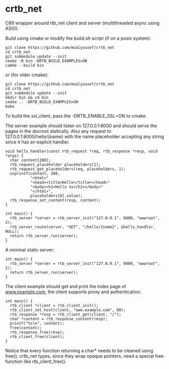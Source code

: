 # crtb_net
C89 wrapper around rtb_net client and server (multithreaded async using ASIO).

Build using cmake or modify the build.sh script (if on a posix system):

```
git clone https://github.com/moalyousef/crtb_net
cd crtb_net
git submodule update --init
cmake -B bin -DRTB_BUILD_EXAMPLES=ON
camke --build bin
```
or (for older cmake):
```
git clone https://github.com/moalyousef/crtb_net
cd crtb_net
git submodule update --init
mkdir bin && cd bin
cmake .. -DRTB_BUILD_EXAMPLES=ON
make
```

To build the ssl_client, pass the -DRTB_ENABLE_SSL=ON to cmake. 

The server example should listen on 127.0.0.1:8000 and should serve the pages in the docroot statically. Also any request to 127.0.0.1:8000/hello/{name} with the name placeholder accepting any string since it has an explicit handler.

```
void hello_handler(const rtb_request *req, rtb_response *resp, void *args) {
  char content[200];
  rtb_request_placeholder placeholders[1];
  rtb_request_get_placeholders(req, placeholders, 1);
  snprintf(content, 200,
           "<html>"
           "<head><title>Hello</title></head>"
           "<body><h1>Hello %s</h1></body>"
           "</html>",
           placeholders[0].value);
  rtb_response_set_content(resp, content);
}

int main() {
  rtb_server *server = rtb_server_init("127.0.0.1", 8000, "wwwroot", 2);
  rtb_server_route(server, "GET", "/hello/{name}", &hello_handler, NULL);
  return rtb_server_run(server);
}
```
A minimal static server:
```
int main() {
  rtb_server *server = rtb_server_init("127.0.0.1", 8000, "wwwroot", 2);
  return rtb_server_run(server);
}
```


The client example should get and print the index page of www.example.com, the client supports proxy and authentication.
```
int main() {
  rtb_client *client = rtb_client_init();
  rtb_client_set_host(client, "www.example.com", 80);
  rtb_response *resp = rtb_client_get(client, "/");
  char *content = rtb_response_content(resp);
  printf("%s\n", content);
  free(content);
  rtb_response_free(resp);
  rtb_client_free(client);
}
```

Notice that every function returning a char* needs to be cleaned using free(). crtb_net types, since they wrap opaque pointers, need a special free function like rtb_client_free().
